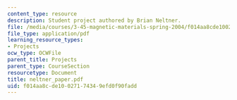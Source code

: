 ```yaml
---
content_type: resource
description: Student project authored by Brian Neltner.
file: /media/courses/3-45-magnetic-materials-spring-2004/f014aa8cde10027174349efd0f90fadd_neltner_paper.pdf
file_type: application/pdf
learning_resource_types:
- Projects
ocw_type: OCWFile
parent_title: Projects
parent_type: CourseSection
resourcetype: Document
title: neltner_paper.pdf
uid: f014aa8c-de10-0271-7434-9efd0f90fadd
---
```

